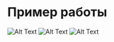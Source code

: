# Пример работы
![Alt Text](https://media.giphy.com/media/91L8iW68mwrZosCmfe/giphy.gif)
![Alt Text](https://media.giphy.com/media/H7olqbJGnmeadCvRVp/giphy.gif)
![Alt Text](https://media.giphy.com/media/zLXhE9Jk9wWcZc7Eut/giphy.gif)
